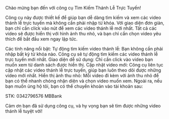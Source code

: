 Chào mừng bạn đến với công cụ Tìm Kiếm Thánh Lễ Trực Tuyến!

Công cụ này được thiết kế để giúp bạn dễ dàng tìm kiếm và xem các video thánh lễ trực tuyến mà không cần phải nhập từ khóa. Với giao diện đơn giản, bạn chỉ cần click vào nút để xem các video thánh lễ mới nhất. Tất cả các video sẽ được hiển thị với hình ảnh thu nhỏ, và bạn chỉ cần chọn video yêu thích để bắt đầu xem ngay lập tức.

Các tính năng nổi bật:
Tự động tìm kiếm video thánh lễ: Bạn không cần phải nhập bất kỳ từ khóa nào. Công cụ sẽ tự động tìm kiếm các video thánh lễ trực tuyến mới nhất.
Giao diện dễ sử dụng: Chỉ cần click vào video bạn muốn xem từ danh sách được hiển thị.
Cập nhật video mới: Công cụ liên tục cập nhật các video thánh lễ trực tuyến, giúp bạn luôn theo dõi được những video mới nhất.
Hiển thị ảnh thu nhỏ: Mỗi video đi kèm với ảnh thu nhỏ để bạn có thể nhanh chóng nhận diện và chọn video muốn xem.
Ngoài ra, nếu bạn muốn ủng hộ tôi, bạn có thể chuyển khoản vào tài khoản sau:

STK: 0342796576
MBBank

Cảm ơn bạn đã sử dụng công cụ, và hy vọng bạn sẽ tìm được những video thánh lễ tuyệt vời!
